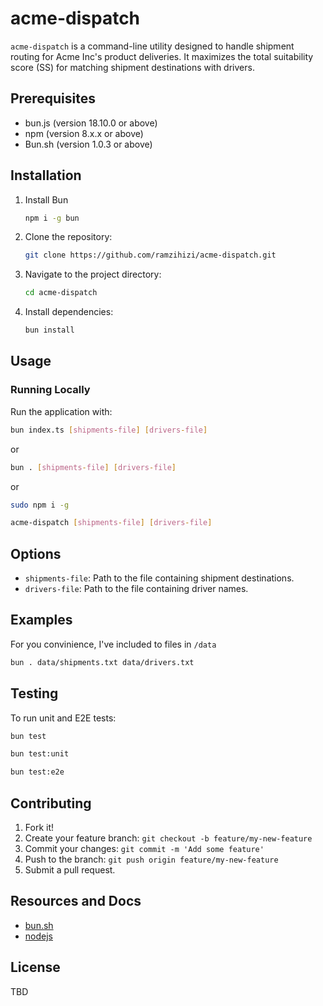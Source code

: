 # acme-dispatch

`acme-dispatch` is a command-line utility designed to handle shipment routing for Acme Inc's product deliveries. It maximizes the total suitability score (SS) for matching shipment destinations with drivers.

## Prerequisites

- bun.js (version 18.10.0 or above)
- npm (version 8.x.x or above)
- Bun.sh (version 1.0.3 or above)

## Installation

1. Install Bun

   ```bash
   npm i -g bun
   ```

2. Clone the repository:

   ```bash
   git clone https://github.com/ramzihizi/acme-dispatch.git
   ```

3. Navigate to the project directory:

   ```bash
   cd acme-dispatch
   ```

4. Install dependencies:

   ```bash
   bun install
   ```

## Usage

### Running Locally

Run the application with:

```bash
bun index.ts [shipments-file] [drivers-file]
```

or

```bash
bun . [shipments-file] [drivers-file]
```

or

```bash
sudo npm i -g
```

```bash
acme-dispatch [shipments-file] [drivers-file]
```

## Options

- `shipments-file`: Path to the file containing shipment destinations.
- `drivers-file`: Path to the file containing driver names.

## Examples

For you convinience, I've included to files in `/data`

```bash
bun . data/shipments.txt data/drivers.txt
```

## Testing

To run unit and E2E tests:

```bash
bun test
```

```bash
bun test:unit
```

```bash
bun test:e2e
```

## Contributing

1. Fork it!
2. Create your feature branch: `git checkout -b feature/my-new-feature`
3. Commit your changes: `git commit -m 'Add some feature'`
4. Push to the branch: `git push origin feature/my-new-feature`
5. Submit a pull request.

## Resources and Docs

- [bun.sh](https://bun.sh/docs)
- [nodejs](https://nodejs.org/en)

## License

TBD
